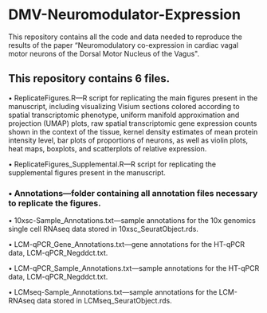 # DMV-Neuromodulator-Expression
This repository contains all the code and data needed to reproduce the results of the paper “Neuromodulatory co-expression in cardiac vagal motor neurons of the Dorsal Motor Nucleus of the Vagus".

## This repository contains 6 files.

•	ReplicateFigures.R—R script for replicating the main figures present in the manuscript, including visualizing Visium sections colored according to spatial transcriptomic phenotype, uniform manifold approximation and projection (UMAP) plots, raw spatial transcriptomic 
  gene expression counts shown in the context of the tissue, kernel density estimates of mean protein intensity level, bar plots of proportions of neurons, as well as violin plots, heat maps, boxplots, and scatterplots of relative expression.

•	ReplicateFigures_Supplemental.R—R script for replicating the supplemental figures present in the manuscript.

### •	Annotations—folder containing all annotation files necessary to replicate the figures.
  
•	10xsc-Sample_Annotations.txt—sample annotations for the 10x genomics single cell RNAseq data stored in 10xsc_SeuratObject.rds.
  
•	LCM-qPCR_Gene_Annotations.txt—gene annotations for the HT-qPCR data, LCM-qPCR_Negddct.txt.
  
•	LCM-qPCR_Sample_Annotations.txt—sample annotations for the HT-qPCR data, LCM-qPCR_Negddct.txt.
  
•	LCMseq-Sample_Annotations.txt—sample annotations for the LCM-RNAseq data stored in LCMseq_SeuratObject.rds.


